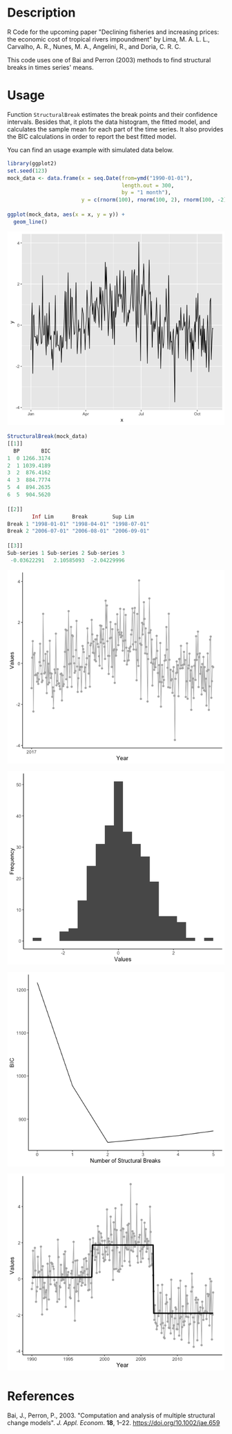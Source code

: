 # Description

R Code for the upcoming paper "Declining fisheries and increasing prices: the economic cost of tropical rivers impoundment" by Lima, M. A. L. L., Carvalho, A. R., Nunes, M. A., Angelini, R., and Doria, C. R. C. 

This code uses one of Bai and Perron (2003) methods to find structural breaks in times series' means. 

# Usage

Function `StructuralBreak` estimates the break points and their confidence intervals. Besides that, it plots the data histogram, the fitted model, and calculates the sample mean for each part of the time series. It also provides the BIC calculations in order to report the best fitted model.

You can find an usage example with simulated data below.

```r
library(ggplot2)
set.seed(123)
mock_data <- data.frame(x = seq.Date(from=ymd("1990-01-01"), 
                                     length.out = 300, 
                                     by = "1 month"), 
                        y = c(rnorm(100), rnorm(100, 2), rnorm(100, -2)))

ggplot(mock_data, aes(x = x, y = y)) +
  geom_line()
```

![simulated time series](images/ts.png)

```r
StructuralBreak(mock_data)
[[1]]
  BP       BIC
1  0 1266.3174
2  1 1039.4189
3  2  876.4162
4  3  884.7774
5  4  894.2635
6  5  904.5620

[[2]]
        Inf Lim      Break        Sup Lim     
Break 1 "1998-01-01" "1998-04-01" "1998-07-01"
Break 2 "2006-07-01" "2006-08-01" "2006-09-01"

[[3]]
Sub-series 1 Sub-series 2 Sub-series 3 
 -0.03622291   2.10585093  -2.04229996
```

![simulated time series](images/ts_sb.png)

![histogram](images/hist.png)

![bic](images/bic.png)

![final model](images/final_model.png)



# References

Bai, J., Perron, P., 2003. "Computation and analysis of multiple structural change models". *J. Appl. Econom*. **18**, 1–22. https://doi.org/10.1002/jae.659